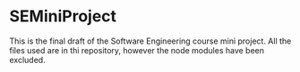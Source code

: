 # SEMiniProject

This is the final draft of the Software Engineering course mini project.
All the files used are in thi repository, however the node modules have been excluded.
